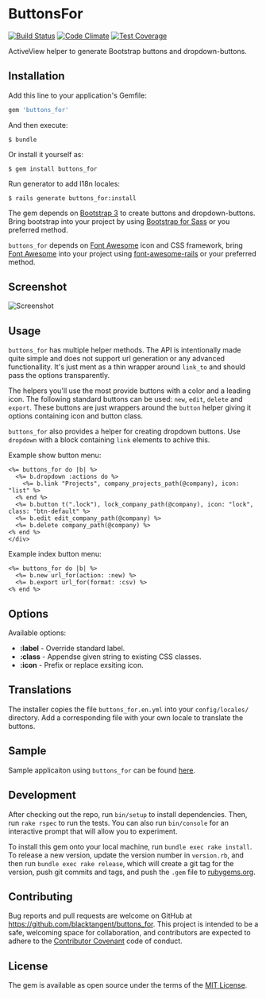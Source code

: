 [travis]: https://travis-ci.org/blacktangent/buttons_for
[codeclimate]: https://codeclimate.com/github/blacktangent/buttons_for
[fontawesome]: https://fortawesome.github.io/Font-Awesome
[fontawesomerails]: https://github.com/bokmann/font-awesome-rails
[coveralls]: https://coveralls.io/r/blacktangent/buttons_for

# ButtonsFor

[![Build Status](https://travis-ci.org/blacktangent/buttons_for.svg?branch=master)][travis]
[![Code Climate](https://codeclimate.com/github/blacktangent/buttons_for/badges/gpa.svg)][codeclimate]
[![Test Coverage](http://img.shields.io/coveralls/blacktangent/buttons_for/master.svg)][coveralls]

ActiveView helper to generate Bootstrap buttons and dropdown-buttons.

## Installation

Add this line to your application's Gemfile:

```ruby
gem 'buttons_for'
```

And then execute:

    $ bundle

Or install it yourself as:

    $ gem install buttons_for

Run generator to add I18n locales:

    $ rails generate buttons_for:install

The gem depends on [Bootstrap 3](http://getbootstrap.com/) to create buttons and dropdown-buttons. Bring bootstrap into
your project by using [Bootstrap for Sass](https://github.com/twbs/bootstrap-sass) or you preferred method.

`buttons_for` depends on [Font Awesome][fontawesome] icon and CSS
framework, bring [Font Awesome][fontawesome] into your project using
[font-awesome-rails][fontawesomerails] or your preferred method.

## Screenshot
![Screenshot](https://cloud.githubusercontent.com/assets/1222916/9902312/b08d89bc-5c97-11e5-94c6-7a0e78934556.png)

## Usage

`buttons_for` has multiple helper methods. The API is intentionally made
quite simple and does not support url generation or any advanced
functionallity. It's just ment as a thin wrapper around `link_to` and
should pass the options transparently.

The helpers you'll use the most provide buttons with a color and a
leading icon. The following standard buttons can be used: `new`, `edit`,
`delete` and `export`. These buttons are just wrappers around the `button` helper
giving it options containing icon and button class.

`buttons_for` also provides a helper for creating dropdown buttons. Use
`dropdown` with a block containing `link` elements to achive this.

Example show button menu:

```erb
<%= buttons_for do |b| %>
  <%= b.dropdown :actions do %>
    <%= b.link "Projects", company_projects_path(@company), icon: "list" %>
  <% end %>
  <%= b.button t(".lock"), lock_company_path(@company), icon: "lock", class: "btn-default" %>
  <%= b.edit edit_company_path(@company) %>
  <%= b.delete company_path(@company) %>
<% end %>
</div>
```

Example index button menu:

```erb
<%= buttons_for do |b| %>
  <%= b.new url_for(action: :new) %>
  <%= b.export url_for(format: :csv) %>
<% end %>
```

## Options

Available options:

* __:label__ - Override standard label.
* __:class__ - Appendse given string to existing CSS classes.
* __:icon__  - Prefix or replace exsiting icon.

## Translations

The installer copies the file `buttons_for.en.yml` into your
`config/locales/` directory. Add a corresponding file with your own
locale to translate the buttons.

## Sample
Sample applicaiton using `buttons_for` can be found [here](https://github.com/blacktangent/buttons_for-demo).

## Development

After checking out the repo, run `bin/setup` to install dependencies. Then, run `rake rspec` to run the tests. You can also run `bin/console` for an interactive prompt that will allow you to experiment.

To install this gem onto your local machine, run `bundle exec rake install`. To release a new version, update the version number in `version.rb`, and then run `bundle exec rake release`, which will create a git tag for the version, push git commits and tags, and push the `.gem` file to [rubygems.org](https://rubygems.org).

## Contributing

Bug reports and pull requests are welcome on GitHub at https://github.com/blacktangent/buttons_for. This project is intended to be a safe, welcoming space for collaboration, and contributors are expected to adhere to the [Contributor Covenant](contributor-covenant.org) code of conduct.


## License

The gem is available as open source under the terms of the [MIT License](http://opensource.org/licenses/MIT).

